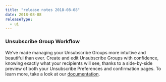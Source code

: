 ```yaml
---
title: "release notes 2018-08-08"
date: 2018-08-08
releaseType:
  - ui
---
```


###	Unsubscribe Group Workflow

We’ve made managing your Unsubscribe Groups more intuitive and beautiful than ever. Create and edit Unsubscribe Groups with confidence, knowing exactly what your recipients will see, thanks to a side-by-side preview of both your Unsubscribe Preferences and confirmation pages. To learn more, take a look at our [documentation]({{root_url}}/help-support/sending-email/create-and-manage-unsubscribe-groups/).
